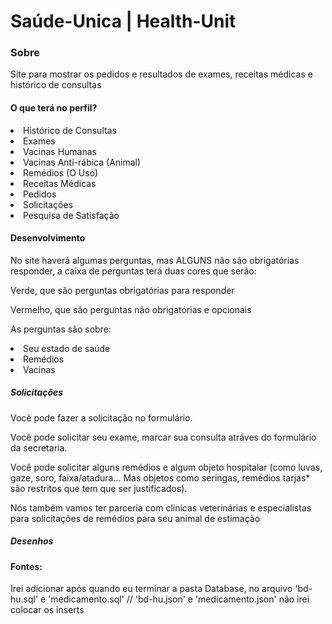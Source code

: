 # Saúde-Unica | Health-Unit

<h3>Sobre</h3>
<p>Site para mostrar os pedidos e resultados de exames, receitas médicas e histórico de consultas</p>

<h4>O que terá no perfil?</h4>
<li>Histórico de Consultas</li>
<li>Exames</li>
<li>Vacinas Humanas</li>
<li>Vacinas Anti-rábica (Animal)</li>
<li>Remédios (O Uso)</li>
<li>Receitas Médicas</li>
<li>Pedidos</li>
<li>Solicitações</li>
<li>Pesquisa de Satisfação</li>

<h4>Desenvolvimento</h4>
<p>No site haverá algumas perguntas, mas ALGUNS não são obrigatórias responder, a caixa de perguntas terá duas cores que serão:</p>
<p color="Green">Verde, que são perguntas obrigatórias para responder</p>
<p color="Red">Vermelho, que são perguntas não obrigatórias e opcionais</p>

<p>As perguntas são sobre:
  <li>Seu estado de saúde</li>
  <li>Remédios</li>
  <li>Vacinas</li>
</p>

<h5>Solicitações</h5>

<p>Você pode fazer a solicitação no formulário.</p>
<p>Você pode solicitar seu exame, marcar sua consulta atráves do formulário da secretaria.</p>
<p>Você pode solicitar alguns remédios e algum objeto hospitalar (como luvas, gaze, soro, faixa/atadura... Mas objetos como seringas, remédios tarjas* são restritos que tem que ser justificados).</p>
<p>Nós também vamos ter parceria com clinícas veterinárias e especialistas para solicitações de remédios para seu animal de estimação</p>

<h5>Desenhos</h5>



<h4>Fontes:</h4>
  <p>Irei adicionar após quando eu terminar a pasta Database, no arquivo 'bd-hu.sql' e 'medicamento.sql' // 'bd-hu.json' e 'medicamento.json' não irei colocar os inserts</p>
